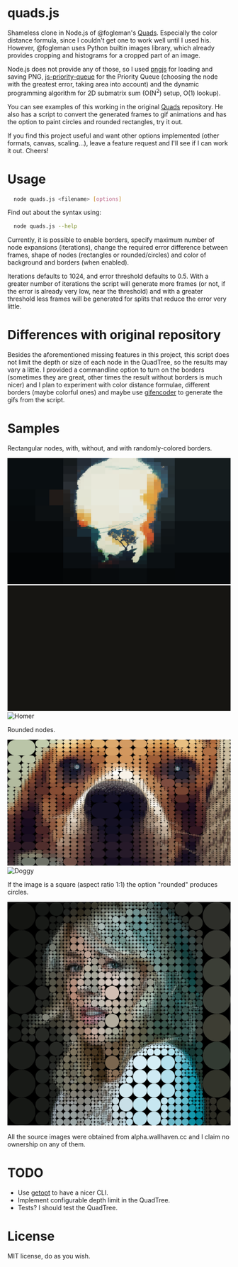 
# quads.js

Shameless clone in Node.js of @fogleman's
[Quads](https://github.com/fogleman/Quads). Especially the color
distance formula, since I couldn't get one to work well until I used
his. However, @fogleman uses Python builtin images library, which
already provides cropping and histograms for a cropped part of an
image.

Node.js does not provide any of those, so I used
[pngjs](https://github.com/niegowski/node-pngjs) for loading and
saving PNG,
[js-priority-queue](https://github.com/adamhooper/js-priority-queue)
for the Priority Queue (choosing the node with the greatest error,
taking area into account) and the dynamic programming algorithm for 2D
submatrix sum (O(N<sup>2</sup>) setup, O(1) lookup).

You can see examples of this working in the original
[Quads](https://github.com/fogleman/Quads) repository. He also has a
script to convert the generated frames to gif animations and has the
option to paint circles and rounded rectangles, try it out.

If you find this project useful and want other options implemented (other formats, canvas, scaling...), leave a feature request and I'll see if I can work it out. Cheers!

# Usage

```bash
  node quads.js <filename> [options]
```

Find out about the syntax using:

```bash
  node quads.js --help
```

Currently, it is possible to enable borders, specify maximum number of
node expansions (iterations), change the required error difference
between frames, shape of nodes (rectangles or rounded/circles) and
color of background and borders (when enabled).

Iterations defaults to 1024, and error threshold defaults to 0.5.
With a greater number of iterations the script will generate more
frames (or not, if the error is already very low, near the threshold)
and with a greater threshold less frames will be generated for splits
that reduce the error very little.

# Differences with original repository

Besides the aforementioned missing features in this project, this
script does not limit the depth or size of each node in the QuadTree,
so the results may vary a little. I provided a commandline option to
turn on the borders (sometimes they are great, other times the result
without borders is much nicer) and I plan to experiment with color
distance formulae, different borders (maybe colorful ones) and maybe
use [gifencoder](https://github.com/eugeneware/gifencoder) to generate
the gifs from the script.

# Samples

Rectangular nodes, with, without, and with randomly-colored borders.

![Landscape](img/colorful_rect.png)
![KingKong](img/white_kingkong_rect.gif)
![Homer](img/homer_random_rect.gif)

Rounded nodes.

![Doggy](img/dog_1_rounded.png)
![Doggy](img/dog_2.gif)

If the image is a square (aspect ratio 1:1) the option "rounded"
produces circles.

![Veronica Maggio](img/maggio_circles.png)

All the source images were obtained from alpha.wallhaven.cc and I
claim no ownership on any of them.

# TODO

- Use [getopt](https://www.npmjs.com/package/node-getopt) to have a nicer CLI.
- Implement configurable depth limit in the QuadTree.
- Tests? I should test the QuadTree.

# License

MIT license, do as you wish.
